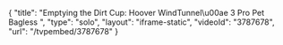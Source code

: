 {
    "title": "Emptying the Dirt Cup: Hoover WindTunnel\u00ae 3 Pro Pet Bagless ",
    "type": "solo",
    "layout": "iframe-static",
    "videoId": "3787678",
    "url": "\/tvpembed\/3787678"
}